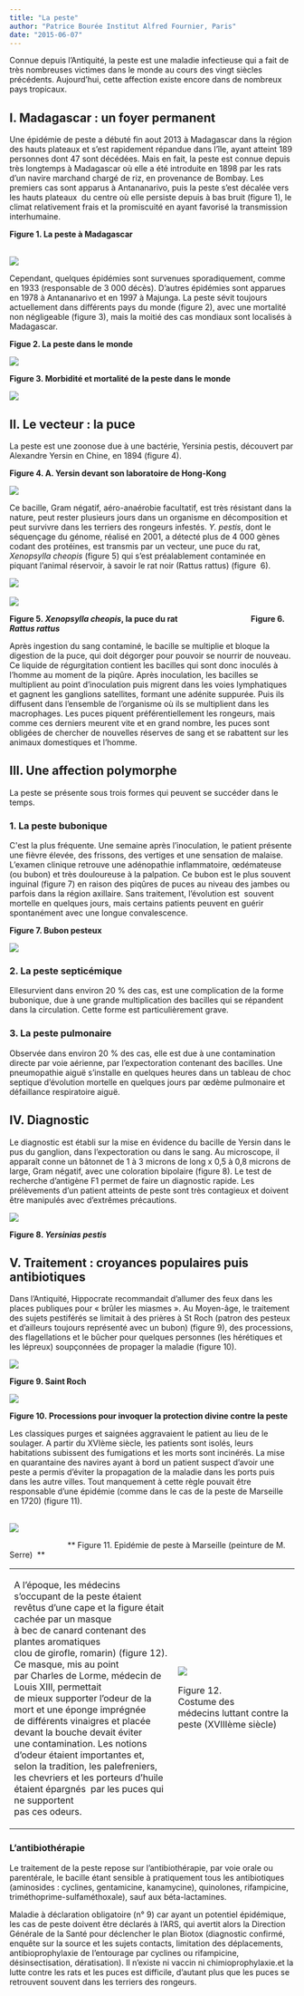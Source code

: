 ```yaml
---
title: "La peste"
author: "Patrice Bourée Institut Alfred Fournier, Paris"
date: "2015-06-07"
---
```


<div class="teaser"><p>Connue depuis l’Antiquité, la peste est une maladie infectieuse qui a fait de très nombreuses victimes dans le monde au cours des vingt siècles précédents. Aujourd’hui, cette affection existe encore dans de nombreux pays tropicaux.</p></div>

## I. Madagascar : un foyer permanent

Une épidémie de peste a débuté fin aout 2013 à Madagascar dans la région des hauts plateaux et s’est rapidement répandue dans l’île, ayant atteint 189 personnes dont 47 sont décédées. Mais en fait, la peste est connue depuis très longtemps à Madagascar où elle a été introduite en 1898 par les rats d’un navire marchand chargé de riz, en provenance de Bombay. Les premiers cas sont apparus à Antananarivo, puis la peste s’est décalée vers les hauts plateaux  du centre où elle persiste depuis à bas bruit (figure 1), le climat relativement frais et la promiscuité en ayant favorisé la transmission interhumaine.

**Figure 1. La peste à Madagascar**

      
![](fig-1-carte-cas-madagascar.JPG)

Cependant, quelques épidémies sont survenues sporadiquement, comme en 1933 (responsable de 3 000 décès). D’autres épidémies sont apparues en 1978 à Antananarivo et en 1997 à Majunga. La peste sévit toujours actuellement dans différents pays du monde (figure 2), avec une mortalité non négligeable (figure 3), mais la moitié des cas mondiaux sont localisés à Madagascar.

**Figue 2. La peste dans le monde**

![](fig-2-carte-des-foyers-de-peste.JPG)

**Figure 3. Morbidité et mortalité de la peste dans le monde**

![](fig-3-morbidite-et-mortalite-de-la-peste-humaine-1987-2009.JPG)

## II. Le vecteur : la puce

La peste est une zoonose due à une bactérie, Yersinia pestis, découvert par Alexandre Yersin en Chine, en 1894 (figure 4).

**Figure 4. A. Yersin devant son laboratoire de Hong-Kong**

![](fig-4-yersin-devant-son-laboratoire.jpeg)

Ce bacille, Gram négatif, aéro-anaérobie facultatif, est très résistant dans la nature, peut rester plusieurs jours dans un organisme en décomposition et peut survivre dans les terriers des rongeurs infestés. *Y. pestis*, dont le séquençage du génome, réalisé en 2001, a détecté plus de 4 000 gènes codant des protéines, est transmis par un vecteur, une puce du rat, *Xenopsylla cheopis* (figure 5) qui s’est préalablement contaminée en piquant l’animal réservoir, à savoir le rat noir (Rattus rattus) (figure  6).          

![](fig-5-xenppsylla-cheopis.jpg)  
                                               
![](fig-6-rattus-rattus.jpg)

**Figure 5. *Xenopsylla cheopis*, la puce du rat                                       Figure 6. *Rattus rattus***

Après ingestion du sang contaminé, le bacille se multiplie et bloque la digestion de la puce, qui doit dégorger pour pouvoir se nourrir de nouveau. Ce liquide de régurgitation contient les bacilles qui sont donc inoculés à l’homme au moment de la piqûre. Après inoculation, les bacilles se multiplient au point d’inoculation puis migrent dans les voies lymphatiques et gagnent les ganglions satellites, formant une adénite suppurée. Puis ils diffusent dans l’ensemble de l’organisme où ils se multiplient dans les macrophages. Les puces piquent préférentiellement les rongeurs, mais comme ces derniers meurent vite et en grand nombre, les puces sont obligées de chercher de nouvelles réserves de sang et se rabattent sur les animaux domestiques et l’homme.

## III. Une affection polymorphe

La peste se présente sous trois formes qui peuvent se succéder dans le temps.

### 1. La peste bubonique

C'est la plus fréquente. Une semaine après l’inoculation, le patient présente une fièvre élevée, des frissons, des vertiges et une sensation de malaise. L’examen clinique retrouve une adénopathie inflammatoire, œdémateuse (ou bubon) et très douloureuse à la palpation. Ce bubon est le plus souvent inguinal (figure 7) en raison des piqûres de puces au niveau des jambes ou parfois dans la région axillaire. Sans traitement, l’évolution est  souvent mortelle en quelques jours, mais certains patients peuvent en guérir spontanément avec une longue convalescence.

**Figure 7. Bubon pesteux**

![](fig-7-bubon-pesteux-cdc.jpg)

### 2. La peste septicémique

Ellesurvient dans environ 20 % des cas, est une complication de la forme bubonique, due à une grande multiplication des bacilles qui se répandent dans la circulation. Cette forme est particulièrement grave.

### 3. La peste pulmonaire

Observée dans environ 20 % des cas, elle est due à une contamination directe par voie aérienne, par l’expectoration contenant des bacilles. Une pneumopathie aiguë s’installe en quelques heures dans un tableau de choc septique d’évolution mortelle en quelques jours par œdème pulmonaire et défaillance respiratoire aiguë.

## IV. Diagnostic

Le diagnostic est établi sur la mise en évidence du bacille de Yersin dans le pus du ganglion, dans l’expectoration ou dans le sang. Au microscope, il apparaît conne un bâtonnet de 1 à 3 microns de long x 0,5 à 0,8 microns de large, Gram négatif, avec une coloration bipolaire (figure 8). Le test de recherche d’antigène F1 permet de faire un diagnostic rapide. Les prélèvements d’un patient atteints de peste sont très contagieux et doivent être manipulés avec d’extrêmes précautions.

![](fig-8-yersinia-pestis.jpg)

**Figure 8. *Yersinias pestis***

## V. Traitement : croyances populaires puis antibiotiques

Dans l’Antiquité, Hippocrate recommandait d’allumer des feux dans les places publiques pour « brûler les miasmes ». Au Moyen-âge, le traitement des sujets pestiférés se limitait à des prières à St Roch (patron des pesteux et d’ailleurs toujours représenté avec un bubon) (figure 9), des processions, des flagellations et le bûcher pour quelques personnes (les hérétiques et les lépreux) soupçonnées de propager la maladie (figure 10).

![](fig-9-st-roch.JPG)

**Figure 9. Saint Roch**

![](fig-10-procession.jpg)

**Figure 10. Processions pour invoquer la protection divine contre la peste**

Les classiques purges et saignées aggravaient le patient au lieu de le soulager. A partir du XVIème siècle, les patients sont isolés, leurs habitations subissent des fumigations et les morts sont incinérés. La mise en quarantaine des navires ayant à bord un patient suspect d’avoir une peste a permis d’éviter la propagation de la maladie dans les ports puis dans les autre villes. Tout manquement à cette règle pouvait être responsable d’une épidémie (comme dans le cas de la peste de Marseille en 1720) (figure 11).

                            
![](fig-11-peste-de-marseille.jpg)

                          \*\* Figure 11. Epidémie de peste à Marseille (peinture de M. Serre)  \*\*

<table>

<tbody>

<tr>

<td>

A l’époque, les médecins s’occupant de la peste étaient  
revêtus d’une cape et la figure était cachée par un masque  
à bec de canard contenant des plantes aromatiques  
clou de girofle, romarin) (figure 12). Ce masque, mis au point  
par Charles de Lorme, médecin de Louis XIII, permettait  
de mieux supporter l’odeur de la mort et une éponge imprégnée  
de différents vinaigres et placée devant la bouche devait éviter  
une contamination. Les notions d’odeur étaient importantes et,  
selon la tradition, les palefreniers, les chevriers et les porteurs d’huile étaient épargnés  par les puces qui ne supportent  
pas ces odeurs.

</td>

<td>

![](fig-12-habits-medecins.jpg)

Figure 12.  
Costume des médecins luttant contre la peste (XVIIIème siècle)

</td>

</tr>

</tbody>

</table>

### L’antibiothérapie

Le traitement de la peste repose sur l’antibiothérapie, par voie orale ou parentérale, le bacille étant sensible à pratiquement tous les antibiotiques (aminosides : cyclines, gentamicine, kanamycine), quinolones, rifampicine, triméthoprime-sulfaméthoxale), sauf aux béta-lactamines.

Maladie à déclaration obligatoire (n° 9) car ayant un potentiel épidémique, les cas de peste doivent être déclarés à l’ARS, qui avertit alors la Direction Générale de la Santé pour déclencher le plan Biotox (diagnostic confirmé, enquête sur la source et les sujets contacts, limitation des déplacements, antibioprophylaxie de l’entourage par cyclines ou rifampicine, désinsectisation, dératisation). Il n’existe ni vaccin ni chimioprophylaxie.et la lutte contre les rats et les puces est difficile, d’autant plus que les puces se retrouvent souvent dans les terriers des rongeurs.
